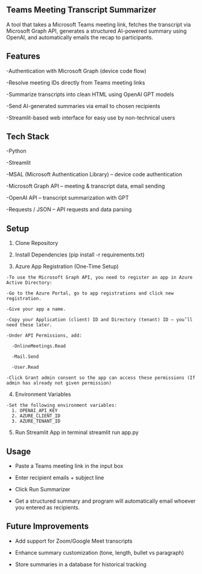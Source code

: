 ## Teams Meeting Transcript Summarizer

A tool that takes a Microsoft Teams meeting link, fetches the transcript via Microsoft Graph API, generates a structured AI-powered summary using OpenAI, and automatically emails the recap to participants.


## Features

-Authentication with Microsoft Graph (device code flow)

-Resolve meeting IDs directly from Teams meeting links

-Summarize transcripts into clean HTML using OpenAI GPT models

-Send AI-generated summaries via email to chosen recipients

-Streamlit-based web interface for easy use by non-technical users

## Tech Stack

-Python

-Streamlit

-MSAL (Microsoft Authentication Library) – device code authentication

-Microsoft Graph API – meeting & transcript data, email sending

-OpenAI API – transcript summarization with GPT

-Requests / JSON – API requests and data parsing

## Setup
  1. Clone Repository
  
  2. Install Dependencies (pip install -r requirements.txt)
  
  3. Azure App Registration (One-Time Setup)
  
    -To use the Microsoft Graph API, you need to register an app in Azure Active Directory:
    
    -Go to the Azure Portal, go to app registrations and click new registration.
    
    -Give your app a name.
    
    -Copy your Application (client) ID and Directory (tenant) ID — you’ll need these later.
    
    -Under API Permissions, add:
    
      -OnlineMeetings.Read
      
      -Mail.Send
      
      -User.Read
  
    -Click Grant admin consent so the app can access these permissions (If admin has already not given permission)

  4. Environment Variables
  
    -Set the following environment variables:
      1. OPENAI_API_KEY
      2. AZURE_CLIENT_ID
      3. AZURE_TENANT_ID
  
  5. Run Streamlit App in terminal
    streamlit run app.py

## Usage

  - Paste a Teams meeting link in the input box
  
  - Enter recipient emails + subject line
  
  - Click Run Summarizer
  
  - Get a structured summary and program will automatically email whoever you entered as recipients.


## Future Improvements

  - Add support for Zoom/Google Meet transcripts

  - Enhance summary customization (tone, length, bullet vs paragraph)

  - Store summaries in a database for historical tracking
